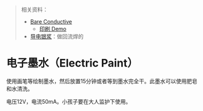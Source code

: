 > 相关资料：
>
> - [Bare Conductive](https://www.bareconductive.com/)
>   - [印刷 Demo](https://www.youtube.com/watch?v=I0HpZRQkths)
> - [导电银浆](https://detail.tmall.com/item.htm?spm=a220m.1000858.1000725.17.7a3f5011ZWCsVO&id=598172306134&skuId=5022982943077&areaId=330100&user_id=2201242685547&cat_id=2&is_b=1&rn=3fc17ea4cabe76c7d2c88f225aaaf067)：做回流焊的

# 电子墨水（Electric Paint）

使用画笔等绘制墨水，然后放置15分钟或者等到墨水完全干。此墨水可以使用肥皂和水清洗。

电压12V，电流50mA。小孩子要在大人监护下使用。

